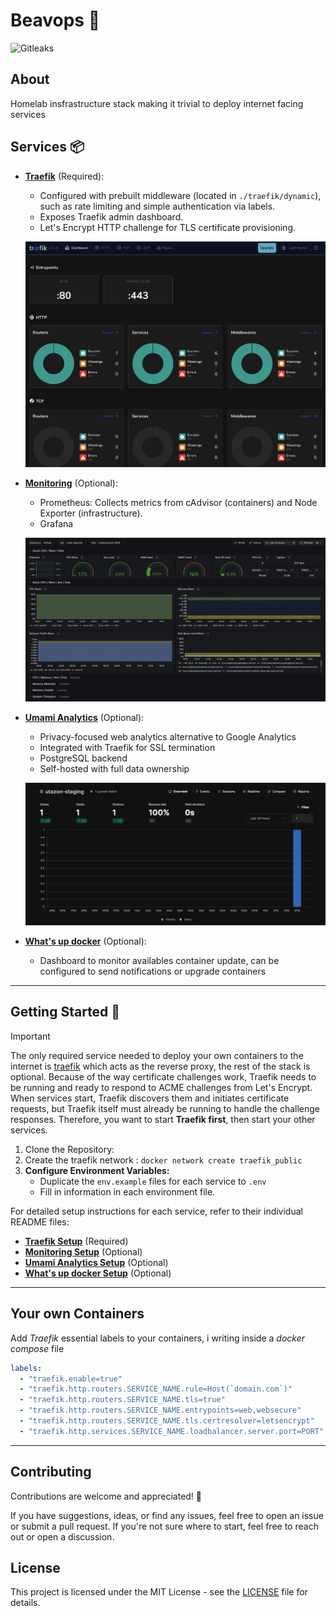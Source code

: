 # Beavops 🦫

![Gitleaks](https://github.com/dirdr/homelab_config/actions/workflows/gitleaks.yaml/badge.svg)

## About

Homelab insfrastructure stack making it trivial to deploy internet facing services

## Services 📦

- **[Traefik](./traefik/README.md)** (Required):
  - Configured with prebuilt middleware (located in `./traefik/dynamic`), such as rate limiting and simple authentication via labels.
  - Exposes Traefik admin dashboard.
  - Let's Encrypt HTTP challenge for TLS certificate provisioning.

  ![dashboard](./dashboard.png)

- **[Monitoring](./monitoring/README.md)** (Optional):
  - Prometheus: Collects metrics from cAdvisor (containers) and Node Exporter (infrastructure).
  - Grafana

  ![grafana](./grafana.png)

- **[Umami Analytics](./umami/README.md)** (Optional):
  - Privacy-focused web analytics alternative to Google Analytics
  - Integrated with Traefik for SSL termination
  - PostgreSQL backend
  - Self-hosted with full data ownership

  ![umami](./umami.png)

- **[What's up docker](./wud/README.md)** (Optional):
  - Dashboard to monitor availables container update, can be configured to send notifications or upgrade containers

---

## Getting Started 🚀

> [!important]
> The only required service needed to deploy your own containers to the internet is [traefik](./traefik) which acts as the reverse proxy, the rest of the stack is optional.
> Because of the way certificate challenges work, Traefik needs to be running and ready to respond to ACME challenges from Let's Encrypt. When services start, Traefik discovers them and initiates certificate requests, but Traefik itself must already be running to handle the challenge responses. Therefore, you want to start **Traefik first**, then start your other services.

1. Clone the Repository:
2. Create the traefik network : `docker network create traefik_public`
3. **Configure Environment Variables:**
   - Duplicate the `env.example` files for each service to `.env`
   - Fill in information in each environment file.

For detailed setup instructions for each service, refer to their individual README files:

- **[Traefik Setup](./traefik/README.md)** (Required)
- **[Monitoring Setup](./monitoring/README.md)** (Optional)
- **[Umami Analytics Setup](./umami/README.md)** (Optional)
- **[What's up docker Setup](./wud/README.md)** (Optional)

---

## Your own Containers

Add _Traefik_ essential labels to your containers, i writing inside a _docker compose_ file

```yaml
labels:
  - "traefik.enable=true"
  - "traefik.http.routers.SERVICE_NAME.rule=Host(`domain.com`)"
  - "traefik.http.routers.SERVICE_NAME.tls=true"
  - "traefik.http.routers.SERVICE_NAME.entrypoints=web,websecure"
  - "traefik.http.routers.SERVICE_NAME.tls.certresolver=letsencrypt"
  - "traefik.http.services.SERVICE_NAME.loadbalancer.server.port=PORT"
```

---

## Contributing

Contributions are welcome and appreciated! 🎉

If you have suggestions, ideas, or find any issues, feel free to open an issue or submit a pull request.
If you're not sure where to start, feel free to reach out or open a discussion.

## License

This project is licensed under the MIT License - see the [LICENSE](LICENSE) file for details.
